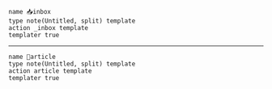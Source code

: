 ```button
name 📥inbox
type note(Untitled, split) template
action _inbox template
templater true
```
___
```button
name 🧾article
type note(Untitled, split) template
action article template
templater true
```
